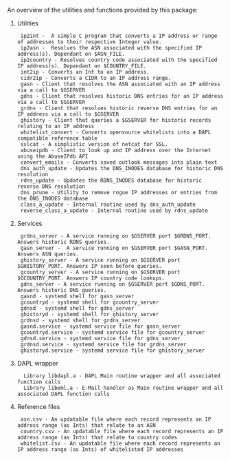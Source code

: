 An overview of the utilities and functions provided by this package:

1. Utilities

        ip2int -  A simple C program that converts a IP address or range of addresses to their respective Integer value.
        ip2asn -  Resolves the ASN associated with the specified IP address(s). Dependant on $ASN_FILE.
        ip2country - Resolves country code associated with the specified IP address(s). Dependant on $COUNTRY_FILE.
        int2ip - Converts an Int to an IP address.
        cidr2ip - Converts a CIDR to an IP address range. 
        gasn - Client that resolves the ASN associated with an IP address via a call to $GSERVER
        gdns - Client that resolves historic DNS entries for an IP address via a call to $GSERVER
        grdns - Client that resolves historic reverse DNS entries for an IP address via a call to $GSERVER
        ghistory - Client that queries a $GSERVER for historic records relating to an IP address
        whitelist_convert - Converts opensource whitelists into a DAPL compatible reference table
        sslcat - A simplistic version of netcat for SSL.
        abuseipdb - Client to look up and IP address over the Internet using the AbuseIPdb API
        convert_emails - Converts saved outlook messages into plain text
        dns_auth_update - Updates the DNS_INODES database for historic DNS resolution
        rdns_update - Updates the RDNS_INODES database for historic reverse DNS resolution
        dns_prune - Utility to remove rogue IP addresses or entries from the DNS_INODES database
        class_a_update - Internal routine used by dns_auth_update
        reverse_class_a_update - Internal routine used by rdns_update
  
2. Services
  
        grdns_server - A service running on $GSERVER port $GRDNS_PORT. Answers historic RDNS queries.
        gasn_server -  A service running on $GSERVER port $GASN_PORT. Answers ASN queries.
        ghistory_server - A service running on $GSERVER port $GHISTORY_PORT. Answers IP seen before queries.
        gcountry_server - A service running on $GSERVER port $GCOUNTRY_PORT. Answers IP country code lookups.
        gdns_server - A service running on $GSERVER port $GDNS_PORT. Answers historic DNS queries.
        gasnd - systemd shell for gasn_server
        gcountryd - systemd shell for gcountry_server
        gdnsd - systemd shell for gdns_server
        ghistoryd - systemd shell for ghistory_server
        grdnsd - systemd shell for grdns_server
        gasnd.service - systemd service file for gasn_server
        gcountryd.service - systemd service file for gcountry_server
        gdnsd.service - systemd service file for gdns_server
        grdnsd.service - systemd service file for grdns_server
        ghistoryd.service - systemd service file for ghistory_server
  
3. DAPL wrapper
  
         Library libdapl.a - DAPL Main routine wrapper and all associated function calls
         Library libeml.a - E-Mail handler as Main routine wrapper and all associated DAPL function calls

4. Reference files

        asn.csv - An updatable file where each record represents an IP address range (as Ints) that relate to an ASN
        country.csv - An updatable file where each record represents an IP address range (as Ints) that relate to country codes
        whitelist.csv - An updatable file where each record represents an IP address range (as Ints) of whitelisted IP addresses
